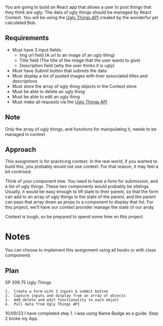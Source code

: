 You are going to build an React app that allows a user to post things that they think are ugly. The data of ugly things should be managed by React Context. You will be using the [Ugly Things API](https://coursework.vschool.io/ugly-things-api-documentation/) created by the wonderful yet calculated Bob.

## Requirements

- Must have 3 input fields:
    - Img url field (A url to an image of an ugly thing)
    - Title field (The title of the image that the user wants to give)
    - Description field (why the user thinks it is ugly)
- Must have *Submit* button that submits the data
- Must display a list of posted images with their associated titles and descriptions
- Must store the array of ugly thing objects in the Context store
- Must be able to delete an ugly thing
- Must be able to edit an ugly thing
- Must make all requests via the [Ugly Things API](https://coursework.vschool.io/ugly-things-api-documentation/)

## Note

Only the array of ugly things, and functions for manipulating it, needs to be managed in context

## Approach

This assignment is for practicing context. In the real world, if you wanted to build this, you probably would not use context. For that reason, it may feel a bit contrived.

Think of your component tree. You need to have a form for submission, and a list of ugly things. These two components would probably be siblings. Usually, it would be easy enough to lift state to their parent, so that the form can add to an array of ugly things in the state of the parent, and the parent can pass that array down as props to a component to display that list. For this project, we'll have our context provider manage the state of our array.

Context is tough, so be prepared to spend some time on this project.

# Notes

You can choose to implement this assignment using all hooks or with class components

## Plan

SP 309.75
Ugly Things

    1.  Create a Form with 3 inputs & submit button
    2.  Capture inputs and display from an array of objects
    3.  Add delete and edit functionality to each object
    4.  Pull data from Ugly Things API

10/09/23 I have completed step 1. I was using Name Badge as a guide.
Step 2 broke my App.
